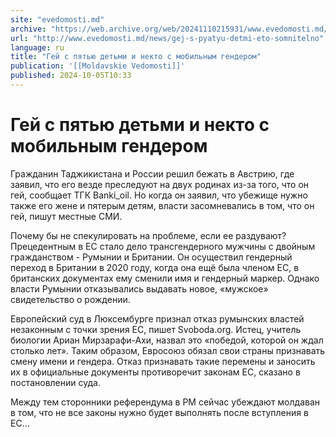 ```yaml
---
site: "evedomosti.md"
archive: "https://web.archive.org/web/20241110215931/www.evedomosti.md/news/gej-s-pyatyu-detmi-eto-somnitelno"
url: "http://www.evedomosti.md/news/gej-s-pyatyu-detmi-eto-somnitelno"
language: ru
title: "Гей с пятью детьми и некто с мобильным гендером"
publication: '[[Moldavskie Vedomosti]]'
published: 2024-10-05T10:33
---
```


# Гей с пятью детьми и некто с мобильным гендером

Гражданин Таджикистана и России решил бежать в Австрию, где заявил, что его везде преследуют на двух родинах из-за того, что он гей, сообщает ТГК Вanki_oil. Но когда он заявил, что убежище нужно также его жене и пятерым детям, власти засомневались в том, что он гей, пишут местные СМИ.

Почему бы не спекулировать на проблеме, если ее раздувают? Прецедентным в ЕС стало дело трансгендерного мужчины с двойным гражданством - Румынии и Британии. Он осуществил гендерный переход в Британии в 2020 году, когда она ещё была членом ЕС, в британских документах ему сменили имя и гендерный маркер. Однако власти Румынии отказывались выдавать новое, «мужское» свидетельство о рождении.

Европейский суд в Люксембурге признал отказ румынских властей незаконным с точки зрения ЕС, пишет Svoboda.org. Истец, учитель биологии Ариан Мирзарафи-Ахи, назвал это «победой, которой он ждал столько лет». Таким образом, Евросоюз обязал свои страны признавать смену имени и гендера. Отказ признавать такие перемены и заносить их в официальные документы противоречит законам ЕС, сказано в постановлении суда.

Между тем сторонники референдума в РМ сейчас убеждают молдаван в том, что не все законы нужно будет выполнять после вступления в ЕС…